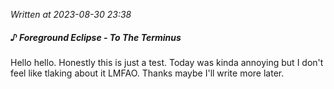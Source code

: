 *Written at 2023-08-30 23:38*

##### ♪ Foreground Eclipse - To The Terminus

Hello hello. Honestly this is just a test. Today was kinda annoying but I don't feel like tlaking about it LMFAO. Thanks maybe I'll write more later.